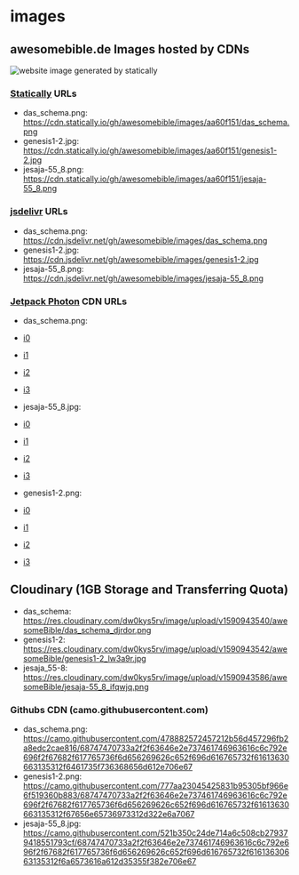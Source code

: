 # images
## awesomebible.de Images hosted by CDNs

![website image generated by statically](https://cdn.statically.io/screenshot/awesomebible.de)

### [Statically](https://statically.io) URLs
- das_schema.png: https://cdn.statically.io/gh/awesomebible/images/aa60f151/das_schema.png
- genesis1-2.jpg: https://cdn.statically.io/gh/awesomebible/images/aa60f151/genesis1-2.jpg
- jesaja-55_8.png: https://cdn.statically.io/gh/awesomebible/images/aa60f151/jesaja-55_8.png

### [jsdelivr](https://jsdelivr.com) URLs
- das_schema.png: https://cdn.jsdelivr.net/gh/awesomebible/images/das_schema.png
- genesis1-2.jpg: https://cdn.jsdelivr.net/gh/awesomebible/images/genesis1-2.jpg
- jesaja-55_8.png: https://cdn.jsdelivr.net/gh/awesomebible/images/jesaja-55_8.png

### [Jetpack Photon](https://jetpack.com) CDN URLs
- das_schema.png:
 - [i0](https://i0.wp.com/raw.githubusercontent.com/awesomebible/images/master/das_schema.png?ssl=1)
 - [i1](https://i1.wp.com/raw.githubusercontent.com/awesomebible/images/master/das_schema.png?ssl=1)
 - [i2](https://i2.wp.com/raw.githubusercontent.com/awesomebible/images/master/das_schema.png?ssl=1)
 - [i3](https://i3.wp.com/raw.githubusercontent.com/awesomebible/images/master/das_schema.png?ssl=1)
 
 - jesaja-55_8.jpg:
  - [i0](https://i0.wp.com/raw.githubusercontent.com/awesomebible/images/master/jesaja-55_8.png?ssl=1)
  - [i1](https://i1.wp.com/raw.githubusercontent.com/awesomebible/images/master/jesaja-55_8.png?ssl=1)
  - [i2](https://i2.wp.com/raw.githubusercontent.com/awesomebible/images/master/jesaja-55_8.png?ssl=1)
  - [i3](https://i3.wp.com/raw.githubusercontent.com/awesomebible/images/master/jesaja-55_8.png?ssl=1)
  
 - genesis1-2.png:
  - [i0](https://i0.wp.com/raw.githubusercontent.com/awesomebible/images/master/genesis1-2.jpg?ssl=1)
  - [i1](https://i1.wp.com/raw.githubusercontent.com/awesomebible/images/master/genesis1-2.jpg?ssl=1)
  - [i2](https://i2.wp.com/raw.githubusercontent.com/awesomebible/images/master/genesis1-2.jpg?ssl=1)
  - [i3](https://i3.wp.com/raw.githubusercontent.com/awesomebible/images/master/genesis1-2.jpg?ssl=1)
  
## Cloudinary (1GB Storage and Transferring Quota)
- das_schema: https://res.cloudinary.com/dw0kys5rv/image/upload/v1590943540/awesomeBible/das_schema_djrdor.png
- genesis1-2: https://res.cloudinary.com/dw0kys5rv/image/upload/v1590943542/awesomeBible/genesis1-2_lw3a9r.jpg
- jesaja_55-8: https://res.cloudinary.com/dw0kys5rv/image/upload/v1590943586/awesomeBible/jesaja-55_8_ifqwjq.png


### Githubs CDN (camo.githubusercontent.com)
- das_schema.png: https://camo.githubusercontent.com/478882572457212b56d457296fb2a8edc2cae816/68747470733a2f2f63646e2e737461746963616c6c792e696f2f67682f617765736f6d656269626c652f696d616765732f61613630663135312f6461735f736368656d612e706e67
- genesis1-2.png:
https://camo.githubusercontent.com/777aa23045425831b95305bf966e6f519360b883/68747470733a2f2f63646e2e737461746963616c6c792e696f2f67682f617765736f6d656269626c652f696d616765732f61613630663135312f67656e65736973312d322e6a7067
- jesaja-55_8.jpg:
https://camo.githubusercontent.com/521b350c24de714a6c508cb279379418551793cf/68747470733a2f2f63646e2e737461746963616c6c792e696f2f67682f617765736f6d656269626c652f696d616765732f61613630663135312f6a6573616a612d35355f382e706e67
